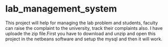 # lab_management_system

This project will help for managing the lab problem and students, faculty can raise the complaint to the university, track their complaints also.
I have uploade the zip file.First you have to download and unzip and open this project in the netbeans software and setup the mysql and then it will work.

